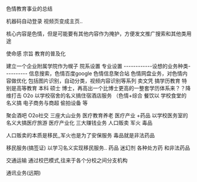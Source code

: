 色情教育事业的总结


机器码自动登录
视频页变成主页..


核心内容是色情，但是可能要有其他内容作为掩护，方便发文推广搜索和其他类用途


使命感 宗旨
教育的普及化 

建立一个企业附属学院作为幌子
院系设置
专业设置
------------设想的业务种类----------
信息搜索，色情百度google  色情信息聚合站
色情网盘业务，对色情内容做优化
包括图片识别，自动分类，视频内容识别等系列
卖文凭 搞学历教育
特别是高等教育  本科 硕士  博士，再高出一个比博士更高的一整套学历体系来？？降维打击
O2o 以学校宿舍的名义搞住宿酒店服务
（色情+综合
餐饮以 学校食堂的名义搞
电子商务与商超
偷拍设备 等

聚会酒吧
O2o社交
三座大山业务 医疗教育养老
医疗产业 +药品
以学校医务室的名义大搞医疗旅游 医疗产业化
三大赚钱业务 人口贩卖 军火 毒品

人口贩卖的本质是移民,,军火也是为了安保服务
毒品就是非法药品

移民服务(搞签证)
以学习名义实现移民服务..
药品
迷幻剂 各种处方药  和非法药品

交通运输
通过校巴模式,往来于各个分校之间分支机构

通讯业务(远期)
